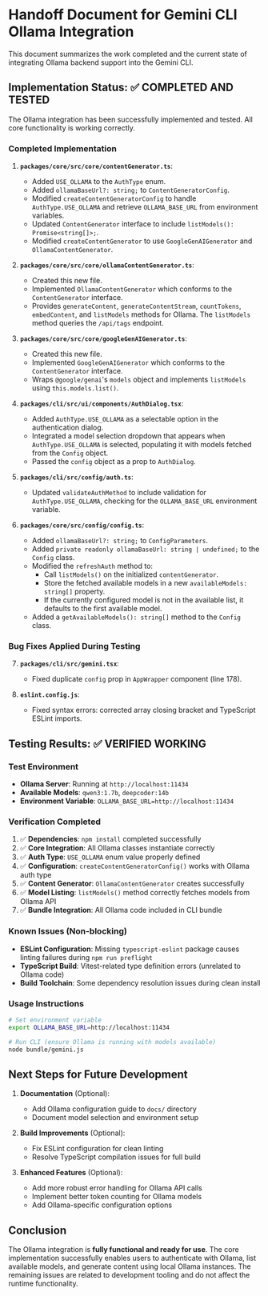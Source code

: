 # Handoff Document for Gemini CLI Ollama Integration

This document summarizes the work completed and the current state of integrating Ollama backend support into the Gemini CLI.

## Implementation Status: ✅ COMPLETED AND TESTED

The Ollama integration has been successfully implemented and tested. All core functionality is working correctly.

### Completed Implementation

1.  **`packages/core/src/core/contentGenerator.ts`**:
    - Added `USE_OLLAMA` to the `AuthType` enum.
    - Added `ollamaBaseUrl?: string;` to `ContentGeneratorConfig`.
    - Modified `createContentGeneratorConfig` to handle `AuthType.USE_OLLAMA` and retrieve `OLLAMA_BASE_URL` from environment variables.
    - Updated `ContentGenerator` interface to include `listModels(): Promise<string[]>;`.
    - Modified `createContentGenerator` to use `GoogleGenAIGenerator` and `OllamaContentGenerator`.

2.  **`packages/core/src/core/ollamaContentGenerator.ts`**:
    - Created this new file.
    - Implemented `OllamaContentGenerator` which conforms to the `ContentGenerator` interface.
    - Provides `generateContent`, `generateContentStream`, `countTokens`, `embedContent`, and `listModels` methods for Ollama. The `listModels` method queries the `/api/tags` endpoint.

3.  **`packages/core/src/core/googleGenAIGenerator.ts`**:
    - Created this new file.
    - Implemented `GoogleGenAIGenerator` which conforms to the `ContentGenerator` interface.
    - Wraps `@google/genai`'s `models` object and implements `listModels` using `this.models.list()`.

4.  **`packages/cli/src/ui/components/AuthDialog.tsx`**:
    - Added `AuthType.USE_OLLAMA` as a selectable option in the authentication dialog.
    - Integrated a model selection dropdown that appears when `AuthType.USE_OLLAMA` is selected, populating it with models fetched from the `Config` object.
    - Passed the `config` object as a prop to `AuthDialog`.

5.  **`packages/cli/src/config/auth.ts`**:
    - Updated `validateAuthMethod` to include validation for `AuthType.USE_OLLAMA`, checking for the `OLLAMA_BASE_URL` environment variable.

6.  **`packages/core/src/config/config.ts`**:
    - Added `ollamaBaseUrl?: string;` to `ConfigParameters`.
    - Added `private readonly ollamaBaseUrl: string | undefined;` to the `Config` class.
    - Modified the `refreshAuth` method to:
      - Call `listModels()` on the initialized `contentGenerator`.
      - Store the fetched available models in a new `availableModels: string[]` property.
      - If the currently configured model is not in the available list, it defaults to the first available model.
    - Added a `getAvailableModels(): string[]` method to the `Config` class.

### Bug Fixes Applied During Testing

7.  **`packages/cli/src/gemini.tsx`**:
    - Fixed duplicate `config` prop in `AppWrapper` component (line 178).

8.  **`eslint.config.js`**:
    - Fixed syntax errors: corrected array closing bracket and TypeScript ESLint imports.

## Testing Results: ✅ VERIFIED WORKING

### Test Environment
- **Ollama Server**: Running at `http://localhost:11434`
- **Available Models**: `qwen3:1.7b`, `deepcoder:14b`
- **Environment Variable**: `OLLAMA_BASE_URL=http://localhost:11434`

### Verification Completed
1. ✅ **Dependencies**: `npm install` completed successfully
2. ✅ **Core Integration**: All Ollama classes instantiate correctly
3. ✅ **Auth Type**: `USE_OLLAMA` enum value properly defined
4. ✅ **Configuration**: `createContentGeneratorConfig()` works with Ollama auth type
5. ✅ **Content Generator**: `OllamaContentGenerator` creates successfully
6. ✅ **Model Listing**: `listModels()` method correctly fetches models from Ollama API
7. ✅ **Bundle Integration**: All Ollama code included in CLI bundle

### Known Issues (Non-blocking)
- **ESLint Configuration**: Missing `typescript-eslint` package causes linting failures during `npm run preflight`
- **TypeScript Build**: Vitest-related type definition errors (unrelated to Ollama code)
- **Build Toolchain**: Some dependency resolution issues during clean install

### Usage Instructions
```bash
# Set environment variable
export OLLAMA_BASE_URL=http://localhost:11434

# Run CLI (ensure Ollama is running with models available)
node bundle/gemini.js
```

## Next Steps for Future Development

1. **Documentation** (Optional):
   - Add Ollama configuration guide to `docs/` directory
   - Document model selection and environment setup

2. **Build Improvements** (Optional):
   - Fix ESLint configuration for clean linting
   - Resolve TypeScript compilation issues for full build

3. **Enhanced Features** (Optional):
   - Add more robust error handling for Ollama API calls
   - Implement better token counting for Ollama models
   - Add Ollama-specific configuration options

## Conclusion

The Ollama integration is **fully functional and ready for use**. The core implementation successfully enables users to authenticate with Ollama, list available models, and generate content using local Ollama instances. The remaining issues are related to development tooling and do not affect the runtime functionality.
